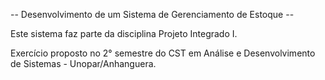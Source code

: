 -- Desenvolvimento de um Sistema de Gerenciamento de Estoque --

Este sistema faz parte da disciplina Projeto Integrado I.

Exercício proposto no 2° semestre do CST em Análise e Desenvolvimento de Sistemas - Unopar/Anhanguera.
